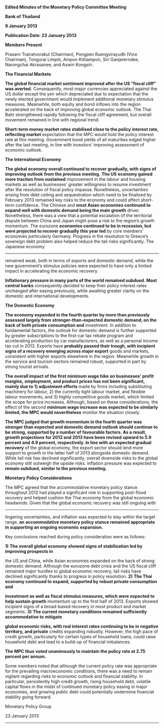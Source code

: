 **Edited Minutes of the Monetary Policy Committee Meeting**

**Bank of Thailand**

**9 January 2013**

**Publication Date: 23 January 2013**

**Members Present**

Prasarn Trairatvorakul (Chairman), Pongpen Ruengvirayudh (Vice Chairman), Tongurai Limpiti,
Ampon Kittiampon, Siri Ganjarerndee, Narongchai Akrasanee, and Aswin Kongsiri.

**The Financial Markets**

**The global financial market sentiment improved after the US “fiscal cliff” was averted.**
Consequently, most major currencies appreciated against the US dollar except the yen which
depreciated due to expectation that the newly elected government would implement
additional monetary stimulus measures. Meanwhile, both equity and bond inflows into the
region accelerated on the back of improving global economic outlook. The Thai Baht
strengthened rapidly following the fiscal cliff agreement, but overall movement remained in
line with regional trend.

**Short-term money market rates stabilised close to the policy interest rate, reflecting market**
expectation that the MPC would hold the policy interest rate at this meeting. Government bond
yields of all maturities edged higher after the last meeting, in line with investors’ improving
assessment of economic outlook.

**The International Economy**

**The global economy overall continued to recover gradually, with signs of improving outlook**
**from the previous meeting.** **The US** **economy gained more traction from sustained**
improvement in the labour and housing markets as well as businesses’ greater willingness to
resume investment after the resolution of fiscal policy impasse. Nonetheless, uncertainties
arising from debt ceiling and sequestration which need to be finalised by February 2013
remained key risks to the economy and could affect short-term confidence. The Chinese and
**most Asian economies continued to expand well with domestic demand being the main growth**
driver. Nonetheless, there was a view that a potential escalation of the territorial dispute
between China and Japan might pose a risk to the region’s growth momentum. The eurozone
**economies continued to be in recession, but were projected to recover gradually this year led**
by core members’ economies particularly Germany. Progress in the resolution to Greece’s
sovereign debt problem also helped reduce the tail risks significantly. The Japanese economy


-----

remained weak, both in terms of exports and domestic demand, while the new government’s
stimulus policies were expected to have only a limited impact in accelerating the economic
recovery.

**Inflationary pressure in many parts of the world remained subdued. Most central banks**
consequently decided to keep their policy interest rates unchanged after easing previously,
while awaiting greater clarity on the domestic and international developments.

**The Domestic Economy**

**The economy expanded in the fourth quarter by more than previously assessed largely from**
**stronger-than-expected domestic demand, on the back of both private consumption and**
investment. In addition to fundamental factors, the outlook for domestic demand is further
supported by greater subscriptions to the first-car tax rebate program and accelerating
production by car manufacturers, as well as a personal income tax cut in 2013. Exports have
**probably passed their trough, with incipient signs of a recovery emerging across major export**
goods and markets, consistent with higher exports elsewhere in the region. Meanwhile growth
in the service and tourism sectors remained robust, supported in part by strong tourist arrivals.

**The overall impact of the first minimum wage hike on businesses’ profit margins,**
**employment, and product prices has not been significant, mainly due to 1) adjustment efforts**
made by firms including substituting machinery for labour, 2) the currently tight labour market,
and flexible labour movements, and 3) highly competitive goods market, which limited the
scope for price increases. Although, based on these considerations, the effect of the second
**minimum wage increase was expected to be similarly limited, the MPC would nevertheless**
monitor the situation closely.

**The MPC judged that growth momentum in the fourth quarter was stronger than expected**
**and domestic demand outlook should continue to be strong, supported by a number of**
**favourable factors. As a result, growth projections for 2012 and 2013 have been revised**
**upward to 5.9 percent and 4.9 percent, respectively. In line with an expected gradual recovery**
of the global economy, the export sector should lend more support to growth in the latter half
of 2013 alongside domestic demand. While tail risk has declined significantly, overall downside
risks to the global economy still outweigh the upside risks. Inflation pressure was expected to
**remain subdued, similar to the previous meeting.**

**Monetary Policy Considerations**

The MPC agreed that the accommodative monetary policy stance throughout 2012 had played
a significant role in supporting post-flood recovery and helped cushion the Thai economy from
the global economic headwinds. Given that the global economic recovery was still ongoing with


-----

lingering uncertainties, and inflation was expected to stay within the target range, **an**
**accommodative monetary policy stance remained appropriate in supporting an ongoing**
**economic expansion.**

Key conclusions reached during policy consideration were as follows:

**1)** **The overall global economy showed signs of stabilization led by improving prospects in**

the US and China, while Asian economies expanded on the back of strong domestic demand.
Although the eurozone debt crisis and the US fiscal cliff remained major hurdles to global
economic recovery, tail risks have declined significantly thanks to progress in policy resolution.
**2)** **The Thai economy continued to expand, supported by robust private consumption and**

**investment as well as fiscal stimulus measures, which were expected to help sustain growth**
momentum up to the first half of 2013. Exports showed incipient signs of a broad-based
recovery in most product and market segments.
**3)** **The current monetary conditions remained sufficiently accommodative to** **mitigate**

**global economic risks, with real interest rates continuing to be in negative territory, and private**
credits expanding robustly. However, the high pace of credit growth, particularly for certain
types of household loans, could raise household debt and lead to a build-up of financial
imbalances.

**The MPC thus voted unanimously to maintain the policy rate at 2.75 percent per annum.**

Some members noted that although the current policy rate was appropriate for the prevailing
macroeconomic conditions, there was a need to remain vigilant regarding risks to economic
outlook and financial stability. In particular, persistently high credit growth, rising household
debt, volatile capital flows in the midst of continued monetary policy easing in major
economies, and growing public debt could potentially undermine financial stability going
forward.

Monetary Policy Group

23 January 2013


-----

